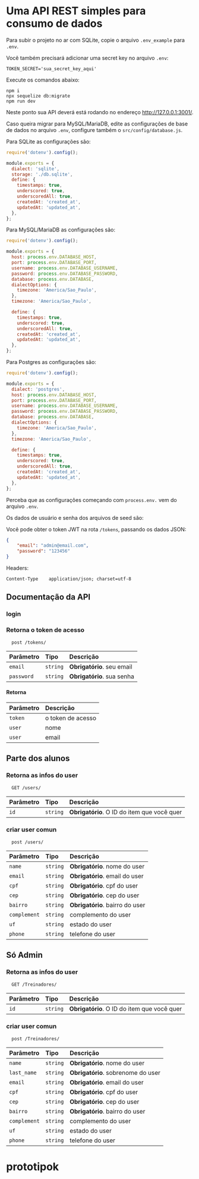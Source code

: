 # Uma API REST simples para consumo de dados

Para subir o projeto no ar com SQLite, copie o arquivo `.env_example` para `.env`.  

Você também precisará adicionar uma secret key no arquivo `.env`:

```
TOKEN_SECRET='sua_secret_key_aqui'
```

Execute os comandos abaixo:

```
npm i
npx sequelize db:migrate
npm run dev
```

Neste ponto sua API deverá está rodando no endereço http://127.0.0.1:3001/.

Caso queira migrar para MySQL/MariaDB, edite as configurações de base de dados no arquivo `.env`, configure também o `src/config/database.js`.

Para SQLite as configurações são:

```javascript
require('dotenv').config();

module.exports = {
  dialect: 'sqlite',
  storage: './db.sqlite',
  define: {
    timestamps: true,
    underscored: true,
    underscoredAll: true,
    createdAt: 'created_at',
    updatedAt: 'updated_at',
  },
};
```

Para MySQL/MariaDB as configurações são:

```javascript
require('dotenv').config();

module.exports = {
  host: process.env.DATABASE_HOST,
  port: process.env.DATABASE_PORT,
  username: process.env.DATABASE_USERNAME,
  password: process.env.DATABASE_PASSWORD,
  database: process.env.DATABASE,
  dialectOptions: {
    timezone: 'America/Sao_Paulo',
  },
  timezone: 'America/Sao_Paulo',

  define: {
    timestamps: true,
    underscored: true,
    underscoredAll: true,
    createdAt: 'created_at',
    updatedAt: 'updated_at',
  },
};
```


Para Postgres as configurações são:

```javascript
require('dotenv').config();

module.exports = {
  dialect: 'postgres',
  host: process.env.DATABASE_HOST,
  port: process.env.DATABASE_PORT,
  username: process.env.DATABASE_USERNAME,
  password: process.env.DATABASE_PASSWORD,
  database: process.env.DATABASE,
  dialectOptions: {
    timezone: 'America/Sao_Paulo',
  },
  timezone: 'America/Sao_Paulo',

  define: {
    timestamps: true,
    underscored: true,
    underscoredAll: true,
    createdAt: 'created_at',
    updatedAt: 'updated_at',
  },
};
```

Perceba que as configurações começando com `process.env.` vem do arquivo `.env`.

Os dados de usuário e senha dos arquivos de seed são:



Você pode obter o token JWT na rota `/tokens`, passando os dados JSON:

```json
{
	"email": "admin@email.com",
	"password": "123456"
}
```

Headers:

```
Content-Type	application/json; charset=utf-8
```


## Documentação da API
### login
### Retorna o token de acesso

```http
  post /tokens/
```

| Parâmetro   | Tipo       | Descrição                           |
| :---------- | :--------- | :---------------------------------- |
| `email` | `string` | **Obrigatório**. seu email |
| `password` | `string` | **Obrigatório**. sua senha |


#### Retorna

| Parâmetro   | Descrição                           |
| :---------- |  :---------------------------------- |
| `token` | o token de acesso |
| `user` |  nome |
| `user` |  email |


##  Parte dos alunos
### Retorna as infos do user

```http
  GET /users/
```

| Parâmetro   | Tipo       | Descrição                                   |
| :---------- | :--------- | :------------------------------------------ |
| `id`      | `string` | **Obrigatório**. O ID do item que você quer |


### criar user comun

```http
  post /users/
```

| Parâmetro   | Tipo       | Descrição                                   |
| :---------- | :--------- | :------------------------------------------ |
| `name`      | `string` | **Obrigatório**. nome do user |
| `email`      | `string` | **Obrigatório**. email do user |
| `cpf`      | `string` | **Obrigatório**.   cpf do user |
| `cep`      | `string` | **Obrigatório**.  cep do user |
| `bairro`      | `string` | **Obrigatório**.  bairro do user |
| `complement`      | `string` | complemento do user |
| `uf`      | `string` | estado do user |
| `phone`      | `string` | telefone do user |


## Só Admin
### Retorna as infos do user

```http
  GET /Treinadores/
```

| Parâmetro   | Tipo       | Descrição                                   |
| :---------- | :--------- | :------------------------------------------ |
| `id`      | `string` | **Obrigatório**. O ID do item que você quer |


### criar user comun

```http
  post /Treinadores/
```

| Parâmetro   | Tipo       | Descrição                                   |
| :---------- | :--------- | :------------------------------------------ |
| `name`      | `string` | **Obrigatório**. nome do user |
| `last_name`      | `string` | **Obrigatório**. sobrenome do user |
| `email`      | `string` | **Obrigatório**. email do user |
| `cpf`      | `string` | **Obrigatório**.   cpf do user |
| `cep`      | `string` | **Obrigatório**.  cep do user |
| `bairro`      | `string` | **Obrigatório**.  bairro do user |
| `complement`      | `string` | complemento do user |
| `uf`      | `string` | estado do user |
| `phone`      | `string` | telefone do user |

# prototipok
